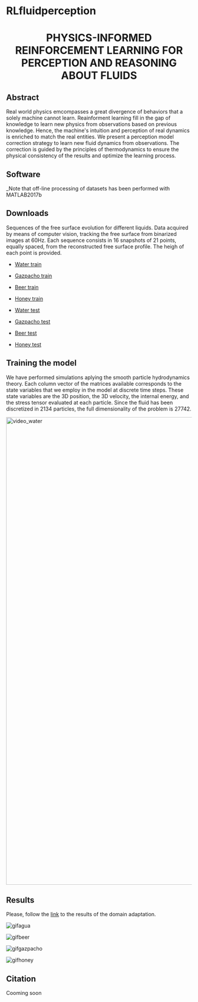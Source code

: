 # RLfluidperception
<div align="center">  
  
# PHYSICS-INFORMED REINFORCEMENT LEARNING FOR PERCEPTION AND REASONING ABOUT FLUIDS


</div>

## Abstract   

Real world physics emcompasses a great divergence of behaviors that a solely machine cannot learn. Reainforment learning fill in the gap of knowledge to learn new physics from observations based on previous knowledge. Hence, the machine's intuition and perception of real dynamics is enriched to match the real entities. We present a perception model correction strategy to learn new fluid dynamics from observations. The correction is guided by the principles of thermodynamics to ensure the physical consistency of the results and optimize the learning process. 



## Software  
_Note that off-line processing of datasets has been performed with MATLAB2017b

## Downloads
Sequences of the free surface evolution for different liquids. Data acquired by means of computer vision, tracking the free surface from binarized images at 60Hz. Each sequence consists in 16 snapshots of 21 points, equally spaced, from the reconstructed free surface profile. The heigh of each point is provided. 


- [Water train](https://drive.google.com/file/d/1QEpwhda8vmgIax0rvWUGp30agGVck4_y/view?usp=sharing)
- [Gazpacho train](https://drive.google.com/file/d/1BGa0RlM_6BJ6j9tRb_sBx-rsyJLieyTZ/view?usp=sharing)
- [Beer train](https://drive.google.com/file/d/1yel-ZPatPLnW8aZZxpYrcM20I9UqcUY5/view?usp=sharing)
- [Honey train](https://drive.google.com/file/d/1Ytde2ATYSS7aILMjW0a_1uD0frtxA6iy/view?usp=sharing)


- [Water test](https://drive.google.com/file/d/1C85SXc4co5F4GqyjcSQW7CeNqFEv3MwM/view?usp=sharing)
- [Gazpacho test](https://drive.google.com/file/d/14YTfTdvOAMMDKA9mdkVGSEN4XEUW7lwh/view?usp=sharing)
- [Beer test](https://drive.google.com/file/d/142Q8NvgYzaDiLvQ5A1IwrBi6VzN7nz7z/view?usp=sharing)
- [Honey test](https://drive.google.com/file/d/1yoGzJuBykNFEWg-tbcPkOf4OmUqYFacJ/view?usp=sharing)



## Training the model


We have performed simulations aplying the smooth particle hydrodynamics theory. Each column vector of the matrices available corresponds to the state variables that we employ in the model at discrete time steps. These state variables are the 3D position, the 3D velocity, the internal energy, and the stress tensor evaluated at each particle. Since the fluid has been discretized in 2134 particles, the full dimensionality of the problem is 27742.



<img width="1265" alt="video_water" src="https://user-images.githubusercontent.com/65158632/81586504-e515db80-93b5-11ea-8d11-93c700ab0f5f.png">
  

## Results

Please, follow the [link](https://www.youtube.com/watch?v=d1JyhPNkLkU) to the results of the domain adaptation. 

![gifagua](https://user-images.githubusercontent.com/65158632/153473653-7ded2149-6bad-41d2-a00c-2e5c19f5cbb0.gif)

![gifbeer](https://user-images.githubusercontent.com/65158632/153473706-b26cd543-831c-4c6e-98b6-51f73882b143.gif)

![gifgazpacho](https://user-images.githubusercontent.com/65158632/153473725-721000e7-7735-44c3-ae57-47b79e078f62.gif)

![gifhoney](https://user-images.githubusercontent.com/65158632/153473739-12d4f93d-ef63-4619-8d14-08baf5f19edb.gif)

## Citation   

Cooming soon

